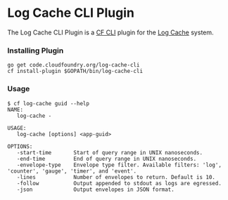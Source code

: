 Log Cache CLI Plugin
====================

The Log Cache CLI Plugin is a [CF CLI](cf-cli) plugin for the [Log
Cache](log-cache) system.

### Installing Plugin

```
go get code.cloudfoundry.org/log-cache-cli
cf install-plugin $GOPATH/bin/log-cache-cli
```

### Usage

```
$ cf log-cache guid --help
NAME:
   log-cache -

USAGE:
   log-cache [options] <app-guid>

OPTIONS:
   -start-time       Start of query range in UNIX nanoseconds.
   -end-time         End of query range in UNIX nanoseconds.
   -envelope-type    Envelope type filter. Available filters: 'log', 'counter', 'gauge', 'timer', and 'event'.
   -lines            Number of envelopes to return. Default is 10.
   -follow           Output appended to stdout as logs are egressed.
   -json             Output envelopes in JSON format.
```

[log-cache]: https://code.cloudfoundry.org/log-cache-release
[cf-cli]: https://code.cloudfoundry.org/cli
